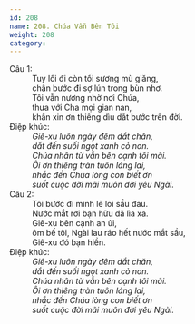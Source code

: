 ```yaml
---
id: 208
name: 208. Chúa Vẫn Bên Tôi
weight: 208
category: 
---
```

<dl><dt>Câu 1:</dt><dd data-verse="1">Tuy lối đi còn tối sương mù giăng, <br/>chân bước đi sợ lún trong bùn nhơ. <br/>Tôi vẫn nương nhờ nơi Chúa, <br/>thưa với Cha mọi gian nan, <br/>khẩn xin ơn thiêng dìu dắt bước trên đời. </dd><dt>Điệp khúc:</dt><dd data-chorus="1"><em>Giê-xu luôn ngày đêm dắt chăn, <br/>dắt đến suối ngọt xanh cỏ non. <br/>Chúa nhân từ vẫn bên cạnh tôi mãi. <br/>Ôi ơn thiêng tràn tuôn láng lai, <br/>nhắc đến Chúa lòng con biết ơn <br/>suốt cuộc đời mãi muôn đời yêu Ngài. </em></dd><dt>Câu 2:</dt><dd data-verse="2">Tôi bước đi mình lẻ loi sầu đau. <br/>Nước mắt rơi bạn hữu đã lìa xa. <br/>Giê-xu bên cạnh an ủi, <br/>ôm bế tôi, Ngài lau ráo hết nước mắt sầu, <br/>Giê-xu đó bạn hiền. </dd><dt>Điệp khúc:</dt><dd data-chorus="1"><em>Giê-xu luôn ngày đêm dắt chăn, <br/>dắt đến suối ngọt xanh cỏ non. <br/>Chúa nhân từ vẫn bên cạnh tôi mãi. <br/>Ôi ơn thiêng tràn tuôn láng lai, <br/>nhắc đến Chúa lòng con biết ơn <br/>suốt cuộc đời mãi muôn đời yêu Ngài. </em></dd></dl>
